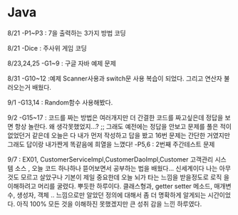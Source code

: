 # Java

8/21 -P1~P3 : 7을 출력하는 3가지 방법 코딩 

8/21 -Dice : 주사위 게임 코딩 

8/23,24,25 -G1~9 : 구글 자바 예제 문제 

8/31 -G10~12 :예제 Scanner사용과 switch문 사용 복습이 되었다. 그리고 연산자 불러오는거 배웠다.

9/1 -G13,14 : Random함수 사용해봤다.

9/2 -G15~17 : 코드를 짜는 방법은 여러개지만 더 간결한 코드를 짜고싶은데 정답을 보면 항상 놀란다. 왜 생각못했었지...? ;;
              그래도 예전에는 정답을 안보고 문제를 풀은 적이 없었던거 같은데 오늘은 다 내가 먼저 작성하고 답을 봤고 16번 문제는 간단한 거였지만 그래도 답이랑 내가짠게 똑같음에 희열을 
              느꼈다!
    -P5,6 : 2번째 주간테스트 문제
    
9/7 : EX01, CustomerServiceImpl,CustomerDaoImpl,Customer
      고객관리 시스템 소스 , 오늘 코드 하나하나 뜯어보면서 공부하는 법을 배웠다... 신세계이다 나는 아무것도 모르고 살았구나 기본이 제일 중요한데 오늘 뇌가 타는 느낌을 받을정도로 로직         을 이해하려고 머리를 굴렸다. 뿌듯한 하루이다.
      클래스형과, getter setter 메소드, 매개변수, 생성자, 객체 .. 느낌으로만 알았던 정의에 대해서 좀 더 명확하게 알게되는 시간이었다.  아직 100% 모든 것을 이해하진 못했겠지만 큰 성취       감을 느낀 하루였다.
